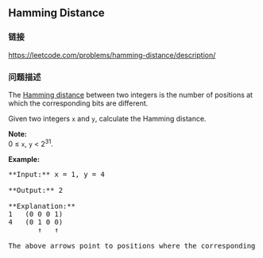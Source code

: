 ## Hamming Distance  
### 链接  
https://leetcode.com/problems/hamming-distance/description/  
### 问题描述
The [Hamming distance](https://en.wikipedia.org/wiki/Hamming_distance) between two integers is the number of positions at which the corresponding bits are different.

Given two integers `x` and `y`, calculate the Hamming distance.

**Note:**<br />
0 &le; `x`, `y` &lt; 2<sup>31</sup>.


**Example:**
<pre>
**Input:** x = 1, y = 4

**Output:** 2

**Explanation:**
1   (0 0 0 1)
4   (0 1 0 0)
       &uarr;   &uarr;

The above arrows point to positions where the corresponding bits are different.
</pre>

